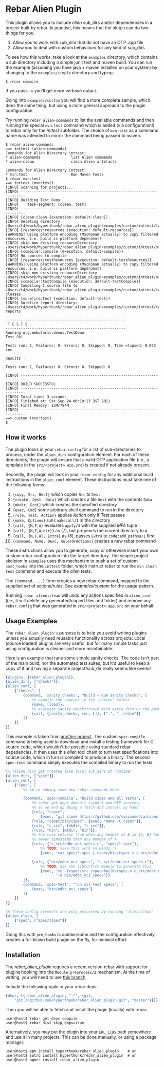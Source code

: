 # Rebar Alien Plugin

This plugin allows you to include *alien* sub_dirs and/or dependencies in a
project built by rebar. In practise, this means that the plugin can do two things
for you:

1. Allow you to work with sub_dirs that do not have an OTP .app file
2. Allow you to deal with custom behaviours for any kind of sub_dirs

To see how this works, take a look at the `examples` directory, which contains a
sub directory including a simple junit test and maven build. You can run the
example (assuming you have java + maven installed on your system) by changing to
the `examples/simple` directory and typing:

    $ rebar compile

If you pass `-v` you'll get more verbose output.

Going into `examples/custom` you will find a more complete sample, which does the
same thing, but using a more general approach to the plugin configuration.

Try running `rebar alien-commands` to list the available commands and then
running the special `mvn:test` command which is added (via configuration!) to
rebar only for the *inttest* subfolder. The choice of `mvn:test` as a command
name was intended to mirror the command being passed to maven.

    $ rebar alien-commands
    ==> inttest (alien-commands)
    Commands for Alien Directory inttest:
    * alien-commands              list Alien commands
    * alien-clean                 clean Alien artefacts

    Commands for Alien Directory inttest:
    * mvn:test                    Run Maven Tests
    $ rebar mvn:test
    ==> inttest (mvn:test)
    [INFO] Scanning for projects...
    [INFO] ------------------------------------------------------------------------
    [INFO] Building Test Demo
    [INFO]    task-segment: [clean, test]
    [INFO] ------------------------------------------------------------------------
    [INFO] [clean:clean {execution: default-clean}]
    [INFO] Deleting directory /Users/t4/work/hyperthunk/rebar_alien_plugin/examples/custom/inttest/target
    [INFO] [resources:resources {execution: default-resources}]
    [WARNING] Using platform encoding (MacRoman actually) to copy filtered resources, i.e. build is platform dependent!
    [INFO] skip non existing resourceDirectory /Users/t4/work/hyperthunk/rebar_alien_plugin/examples/custom/inttest/src/main/resources
    [INFO] [compiler:compile {execution: default-compile}]
    [INFO] No sources to compile
    [INFO] [resources:testResources {execution: default-testResources}]
    [WARNING] Using platform encoding (MacRoman actually) to copy filtered resources, i.e. build is platform dependent!
    [INFO] skip non existing resourceDirectory /Users/t4/work/hyperthunk/rebar_alien_plugin/examples/custom/inttest/src/test/resources
    [INFO] [compiler:testCompile {execution: default-testCompile}]
    [INFO] Compiling 1 source file to /Users/t4/work/hyperthunk/rebar_alien_plugin/examples/custom/inttest/target/test-classes
    [INFO] [surefire:test {execution: default-test}]
    [INFO] Surefire report directory: /Users/t4/work/hyperthunk/rebar_alien_plugin/examples/custom/inttest/target/surefire-reports

    -------------------------------------------------------
     T E S T S
    -------------------------------------------------------
    Running org.nebularis.demos.TestDemo
    Test Ok!

    Tests run: 1, Failures: 0, Errors: 0, Skipped: 0, Time elapsed: 0.023 sec

    Results :

    Tests run: 1, Failures: 0, Errors: 0, Skipped: 0

    [INFO] ------------------------------------------------------------------------
    [INFO] BUILD SUCCESSFUL
    [INFO] ------------------------------------------------------------------------
    [INFO] Total time: 3 seconds
    [INFO] Finished at: Sat Sep 24 00:10:23 BST 2011
    [INFO] Final Memory: 13M/784M
    [INFO] ------------------------------------------------------------------------
    ==> custom (mvn:test)
    $

## How it works

The plugin looks in your `rebar.config` for a list of sub-directories to process,
under the `alien_dirs` configuration element. For each of these directories, the
plugin will ensure that a valid OTP application file (i.e., a template in the
`src/<project>.app.src`) is created if not already present.

Secondly, the plugin will look in your `rebar.config` for any additional build
instructions in the `alien_conf` element. These instructions must take one of the
following forms:

1. `{copy, Src, Dest}` which copies `Src` to `Dest`
2. `{create, Dest, Data}` which creates a file `Dest` with the contents `Data`
3. `{mkdir, Dest}` which creates the specified directory
4. `{exec, Cmd}` some arbitrary shell command to run in the directory
5. `{rule, Test, Action}` applies *Action* only if *Test* passes
6. `{make, Options}` runs `make:all/1` in the directory
7. `{call, {M,F,A}` evaluates `apply/3` with the supplied *MFA* tuple
8. `{call, {M,F,A,dir}}` as (7), but prepends the current directory to `A`
9. `{call, {M,F,A}, Extra}` as (8), passes `Extra` to `code:add_pathsa/1` first
10. `{command, Name, Desc, RulesOrActions}` creates a new rebar command

These instructions allow you to generate, copy or otherwise insert your own custom
rebar configuration into the target directory. The simple project skeleton in
`examples` uses this mechanism to push a set of custom `post_hooks` into
the `inttest` folder, which instruct rebar to run the `mvn clean test` command
and execute the *alien* tests.

The `{command, ...}` form creates a new rebar command, mapped to the supplied set
of actions/rules. See *examples/custom* for the usage pattern.

Running `rebar alien:clean` will undo any actions specified in `alien_conf` (i.e.,
it will delete any generated/copied files and folder) and remove any `rebar.config`
that was generated in `src/<project>.app.src` on your behalf.

## Usage Examples

The `rebar_alien_plugin's` purpose is to help you avoid writing plugins unless you
actually need reusable functionality across projects. Local (source loaded) plugins
are very useful, but for many simple tasks just using configuration is cleaner and
more maintainable.

[Here](http://github.com/hyperthunk/luigi_ibrowse) is an example that runs some
simple sanity checks. The code isn't part of the main build, nor the automated test
suites, but it's useful to keep a copy of it and having a separate project/sub_dir
really seems like overkill.

```erlang
{plugins, [rebar_alien_plugin]}.
{alien_dirs, ["checks"]}.
{alien_conf, [
    {"checks", [
        {command, 'sanity_checks', "Build + Run Sanity Checks", [
            %% compile the sources in the 'checks' folder
            {make, [load]},
            %% evaluate sanity_checks:run/0 with extra dirs on the path
            {call, {sanity_checks, run, []}, [".", "../ebin"]}
        ]}
    ]}
]}.
```

This example is taken from 
[another project](https://github.com/hyperthunk/edbc_oci). The custom
`spec-compile` command is being used to download and install a testing 
framework for C source code, which wouldn't be possible using standard 
rebar depedencies. It then uses this *alien* tool chain to turn test
specifications into source code, which in turn is compiled to produce
a binary. The second `spec-test` command simply executes the compiled
binary to run the tests. 

```erlang
%% *alien_dirs get treated like local sub_dirs at runtime*
{alien_dirs, ["spec"]}.
{alien_conf, [
    {"spec", [
        %% we're adding some new rebar commands here

        {command, 'spec-compile', "build cspec and all tests", [
            %% rebar get-deps doesn't support non-OTP sources,
            %% so we end up doing a fetch and install by hand
            {rule, "cspec",
                {exec, "git clone https://github.com/visionmedia/cspec.git cspec"}},
            {rule, "cspec/bin/cspec", {exec, "make -C cspec"}},
            {rule, "c_src", {mkdir, "c_src"}},
            {rule, "bin", {mkdir, "bin"}},
            %% the rule returns true when any member of B in {A, B} has a
            %% newer timestamp than any member of A
            {rule, {"c_src/edbc_oci_specs.c", "spec/*.spec"},
                %% TODO: make this work on win32 ;)
                {exec, "cat spec/*.spec | cspec/bin/cspec > c_src/edbc_oci_specs.c"}},

            {rule, {"bin/edbc_oci_specs", "c_src/edbc_oci_specs.c"},
                %% TODO: use the libconf/cc module to generate this
                {exec, "cc -Icspec/src cspec/build/cspec.o c_src/edbc_oci_specs.c "
                       "-o bin/edbc_oci_specs"}}
        ]},
        {command, 'spec-test', "run all test specs", [
            {exec, "bin/edbc_oci_specs"}
        ]}
    ]}
]}.

%% these config elements are only processed by running 'alien:clean'
{alien_clean, [
    {"spec", ["spec/cspec"]}
]}.
```

Doing this with `pre_hooks` is cumbersome and the configuration effectively 
creates a full blown build plugin on the fly, for minimal effort.


## Installation

The *rebar_alien_plugin* requires a recent version rebar with support for plugins
hooking into the `Module:preprocess/2` mechanism. At the time of writing, you will
need to use [this branch](https://github.com/hyperthunk/rebar/tree/first-class-plugins).

Include the following tuple in your rebar deps:

```erlang
{deps, [{rebar_alien_plugin, ".*", {git,
    "git://github.com/hyperthunk/rebar_alien_plugin.git", "master"}}]}.
```

Then you will be able to fetch and install the plugin (locally) with rebar:

    user@host$ rebar get-deps compile
    user@host$ rebar dist skip_deps=true

Alternatively, you may put the plugin into your `ERL_LIBS` path somewhere and
use it in many projects. This can be done manually, or using a package manager:

    user@host$ epm install hyperthunk/rebar_alien_plugin    # or
    user@host$ sutro install hyperthunk/rebar_alien_plugin  # or
    user@host$ agner install rebar_alien_plugin
